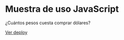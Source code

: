 # Muestra de uso JavaScript
¿Cuántos pesos cuesta comprar dólares?  

[Ver deploy](https://maru10h.github.io/tarea-conversor/)
